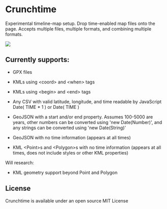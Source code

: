 # Crunchtime

Experimental timeline-map setup. Drop time-enabled map files onto the page. Accepts multiple files, multiple formats, and combining multiple formats.

<img src="https://raw.github.com/mapmeld/crunchtime/master/howcrunchtimeworks.png"/>

## Currently supports:

* GPX files

* KMLs using &lt;coord&gt; and &lt;when&gt; tags

* KMLs using &lt;begin&gt; and &lt;end&gt; tags

* Any CSV with valid latitude, longitude, and time readable by JavaScript Date( TIME * 1 ) or Date( TIME )

* GeoJSON with a start and/or end property. Assumes 100-5000 are years, other numbers can be converted using 'new Date(Number)', and any strings can be converted using 'new Date(String)'

* GeoJSON with no time information (appears at all times)

* KML &lt;Point&gt;s and &lt;Polygon&gt;s with no time information (appears at all times, does not include styles or other KML properties)

Will research:

* KML geometry support beyond Point and Polygon

## License

Crunchtime is available under an open source MIT License